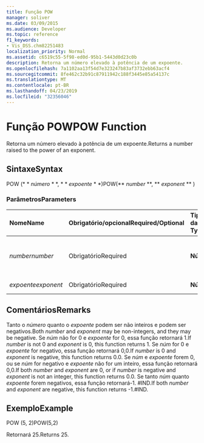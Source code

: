 ```yaml
---
title: Função POW
manager: soliver
ms.date: 03/09/2015
ms.audience: Developer
ms.topic: reference
f1_keywords:
- Vis_DSS.chm82251483
localization_priority: Normal
ms.assetid: c6519c55-5f98-ed0d-95b1-5443d0d23c0b
description: Retorna um número elevado à potência de um expoente.
ms.openlocfilehash: 7a1102aa13f54d7e323247b83af3732ebb63acf4
ms.sourcegitcommit: 8fe462c32b91c87911942c188f3445e85a54137c
ms.translationtype: MT
ms.contentlocale: pt-BR
ms.lasthandoff: 04/23/2019
ms.locfileid: "32356046"
---
```

# <a name="pow-function"></a><span data-ttu-id="e91e4-103">Função POW</span><span class="sxs-lookup"><span data-stu-id="e91e4-103">POW Function</span></span>

<span data-ttu-id="e91e4-104">Retorna um número elevado à potência de um expoente.</span><span class="sxs-lookup"><span data-stu-id="e91e4-104">Returns a number raised to the power of an exponent.</span></span>
  
## <a name="syntax"></a><span data-ttu-id="e91e4-105">Sintaxe</span><span class="sxs-lookup"><span data-stu-id="e91e4-105">Syntax</span></span>

<span data-ttu-id="e91e4-106">POW (\* \* *número* \* \*, \* \* *expoente* \* \*)</span><span class="sxs-lookup"><span data-stu-id="e91e4-106">POW(\*\* *number* \*\*, \*\* *exponent* \*\* )</span></span> 
  
### <a name="parameters"></a><span data-ttu-id="e91e4-107">Parâmetros</span><span class="sxs-lookup"><span data-stu-id="e91e4-107">Parameters</span></span>

|<span data-ttu-id="e91e4-108">**Nome**</span><span class="sxs-lookup"><span data-stu-id="e91e4-108">**Name**</span></span>|<span data-ttu-id="e91e4-109">**Obrigatório/opcional**</span><span class="sxs-lookup"><span data-stu-id="e91e4-109">**Required/Optional**</span></span>|<span data-ttu-id="e91e4-110">**Tipo de dados**</span><span class="sxs-lookup"><span data-stu-id="e91e4-110">**Data Type**</span></span>|<span data-ttu-id="e91e4-111">**Descrição**</span><span class="sxs-lookup"><span data-stu-id="e91e4-111">**Description**</span></span>|
|:-----|:-----|:-----|:-----|
| <span data-ttu-id="e91e4-112">_number_</span><span class="sxs-lookup"><span data-stu-id="e91e4-112">_number_</span></span> <br/> |<span data-ttu-id="e91e4-113">Obrigatório</span><span class="sxs-lookup"><span data-stu-id="e91e4-113">Required</span></span>  <br/> |<span data-ttu-id="e91e4-114">**Número**</span><span class="sxs-lookup"><span data-stu-id="e91e4-114">**Number**</span></span> <br/> |<span data-ttu-id="e91e4-115">O número a ser elevada a potência de um expoente.</span><span class="sxs-lookup"><span data-stu-id="e91e4-115">The number to raise to the power of an exponent.</span></span>  <br/> |
| <span data-ttu-id="e91e4-116">_expoente_</span><span class="sxs-lookup"><span data-stu-id="e91e4-116">_exponent_</span></span> <br/> |<span data-ttu-id="e91e4-117">Obrigatório</span><span class="sxs-lookup"><span data-stu-id="e91e4-117">Required</span></span>  <br/> |<span data-ttu-id="e91e4-118">**Número**</span><span class="sxs-lookup"><span data-stu-id="e91e4-118">**Number**</span></span> <br/> |<span data-ttu-id="e91e4-119">O expoente.</span><span class="sxs-lookup"><span data-stu-id="e91e4-119">The exponent.</span></span>  <br/> |
   
## <a name="remarks"></a><span data-ttu-id="e91e4-120">Comentários</span><span class="sxs-lookup"><span data-stu-id="e91e4-120">Remarks</span></span>

<span data-ttu-id="e91e4-121">Tanto o _número_ quanto o _expoente_ podem ser não inteiros e podem ser negativos.</span><span class="sxs-lookup"><span data-stu-id="e91e4-121">Both  _number_ and  _exponent_ may be non-integers, and they may be negative.</span></span> <span data-ttu-id="e91e4-122">Se _núm_ não for 0 e _expoente_ for 0, essa função retornará 1.</span><span class="sxs-lookup"><span data-stu-id="e91e4-122">If  _number_ is not 0 and  _exponent_ is 0, this function returns 1.</span></span> <span data-ttu-id="e91e4-123">Se _núm_ for 0 e _expoente_ for negativo, essa função retornará 0,0.</span><span class="sxs-lookup"><span data-stu-id="e91e4-123">If  _number_ is 0 and  _exponent_ is negative, this function returns 0.0.</span></span> <span data-ttu-id="e91e4-124">Se _núm_ e _expoente_ forem 0, ou se _núm_ for negativo e _expoente_ não for um inteiro, essa função retornará 0,0.</span><span class="sxs-lookup"><span data-stu-id="e91e4-124">If both  _number_ and  _exponent_ are 0, or if  _number_ is negative and  _exponent_ is not an integer, this function returns 0.0.</span></span> <span data-ttu-id="e91e4-125">Se tanto _núm_ quanto _expoente_ forem negativos, essa função retornará-1. #IND.</span><span class="sxs-lookup"><span data-stu-id="e91e4-125">If both  _number_ and  _exponent_ are negative, this function returns -1.#IND.</span></span> 
  
## <a name="example"></a><span data-ttu-id="e91e4-126">Exemplo</span><span class="sxs-lookup"><span data-stu-id="e91e4-126">Example</span></span>

<span data-ttu-id="e91e4-127">POW (5, 2)</span><span class="sxs-lookup"><span data-stu-id="e91e4-127">POW(5,2)</span></span> 
  
<span data-ttu-id="e91e4-128">Retornará 25.</span><span class="sxs-lookup"><span data-stu-id="e91e4-128">Returns 25.</span></span> 
  

